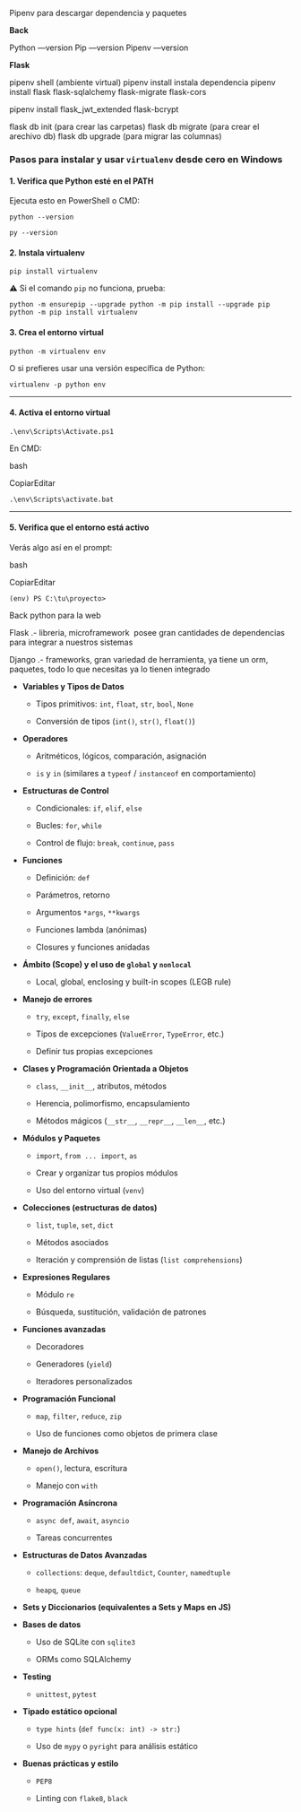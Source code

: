 Pipenv  para descargar dependencia y paquetes

**Back**

Python —version
Pip —version
Pipenv —version

**Flask**

pipenv shell (ambiente virtual)
pipenv install instala dependencia
pipenv install flask flask-sqlalchemy flask-migrate flask-cors

pipenv install flask_jwt_extended flask-bcrypt

flask db init (para crear las carpetas)
flask db migrate (para crear el arechivo db)
flask db upgrade (para migrar las columnas)


### Pasos para instalar y usar `virtualenv` desde cero en Windows

#### 1. **Verifica que Python esté en el PATH**

Ejecuta esto en PowerShell o CMD:

`python --version`

`py --version`

#### 2. **Instala virtualenv**

`pip install virtualenv`

⚠️ Si el comando `pip` no funciona, prueba:

`python -m ensurepip --upgrade python -m pip install --upgrade pip python -m pip install virtualenv`

#### 3. **Crea el entorno virtual**

`python -m virtualenv env`

O si prefieres usar una versión específica de Python:

`virtualenv -p python env`

---

#### 4. **Activa el entorno virtual**

`.\env\Scripts\Activate.ps1`

En CMD:

bash

CopiarEditar

`.\env\Scripts\activate.bat`

---

#### 5. **Verifica que el entorno está activo**

Verás algo así en el prompt:

bash

CopiarEditar

`(env) PS C:\tu\proyecto>`


Back python para la web

Flask .- libreria, microframework  posee gran cantidades de dependencias para integrar a nuestros sistemas 

Django .- frameworks, gran variedad de herramienta, ya tiene un orm, paquetes, todo lo que necesitas ya lo tienen integrado







- **Variables y Tipos de Datos**
    
    - Tipos primitivos: `int`, `float`, `str`, `bool`, `None`
        
    - Conversión de tipos (`int()`, `str()`, `float()`)
        
- **Operadores**
    
    - Aritméticos, lógicos, comparación, asignación
        
    - `is` y `in` (similares a `typeof` / `instanceof` en comportamiento)
        
- **Estructuras de Control**
    
    - Condicionales: `if`, `elif`, `else`
        
    - Bucles: `for`, `while`
        
    - Control de flujo: `break`, `continue`, `pass`
        
- **Funciones**
    
    - Definición: `def`
        
    - Parámetros, retorno
        
    - Argumentos `*args`, `**kwargs`
        
    - Funciones lambda (anónimas)
        
    - Closures y funciones anidadas
        
- **Ámbito (Scope) y el uso de `global` y `nonlocal`**
    
    - Local, global, enclosing y built-in scopes (LEGB rule)
        
- **Manejo de errores**
    
    - `try`, `except`, `finally`, `else`
        
    - Tipos de excepciones (`ValueError`, `TypeError`, etc.)
        
    - Definir tus propias excepciones
        
- **Clases y Programación Orientada a Objetos**
    
    - `class`, `__init__`, atributos, métodos
        
    - Herencia, polimorfismo, encapsulamiento
        
    - Métodos mágicos (`__str__`, `__repr__`, `__len__`, etc.)
        
- **Módulos y Paquetes**
    
    - `import`, `from ... import`, `as`
        
    - Crear y organizar tus propios módulos
        
    - Uso del entorno virtual (`venv`)
        
- **Colecciones (estructuras de datos)**
    
    - `list`, `tuple`, `set`, `dict`
        
    - Métodos asociados
        
    - Iteración y comprensión de listas (`list comprehensions`)
        
- **Expresiones Regulares**
    
    - Módulo `re`
        
    - Búsqueda, sustitución, validación de patrones
        
- **Funciones avanzadas**
    
    - Decoradores
        
    - Generadores (`yield`)
        
    - Iteradores personalizados
        
- **Programación Funcional**
    
    - `map`, `filter`, `reduce`, `zip`
        
    - Uso de funciones como objetos de primera clase
        
- **Manejo de Archivos**
    
    - `open()`, lectura, escritura
        
    - Manejo con `with`
        
- **Programación Asíncrona**
    
    - `async def`, `await`, `asyncio`
        
    - Tareas concurrentes
        
- **Estructuras de Datos Avanzadas**
    
    - `collections`: `deque`, `defaultdict`, `Counter`, `namedtuple`
        
    - `heapq`, `queue`
        
- **Sets y Diccionarios (equivalentes a Sets y Maps en JS)**
    
- **Bases de datos**
    
    - Uso de SQLite con `sqlite3`
        
    - ORMs como SQLAlchemy
        
- **Testing**
    
    - `unittest`, `pytest`
        
- **Tipado estático opcional**
    
    - `type hints` (`def func(x: int) -> str:`)
        
    - Uso de `mypy` o `pyright` para análisis estático
        
- **Buenas prácticas y estilo**
    
    - `PEP8`
        
    - Linting con `flake8`, `black`
